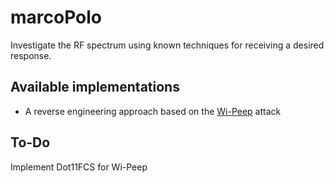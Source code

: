 # marcoPolo
Investigate the RF spectrum using known techniques for receiving a desired response.

## Available implementations
- A reverse engineering approach based on the [Wi-Peep](https://deepakv.web.illinois.edu/assets/papers/WiPeep_Mobicom2022.pdf) attack

## To-Do
Implement Dot11FCS for Wi-Peep
